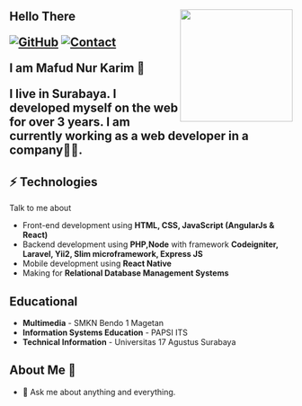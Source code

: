 <h2> Hello There <!--- <img src="https://raw.githubusercontent.com/ABSphreak/ABSphreak/master/gifs/Hi.gif" width="3px"></h2> -->

<img align="right" src="https://github.com/rajput2107/rajput2107/blob/master/Assets/Developer.gif" width='200'/>

[![GitHub](https://img.shields.io/badge/SUPPORT%20AT-GITHUB-blue?style=for-the-badge&logo=github)](https://github.com/MafudNk) 
 [![Contact](https://img.shields.io/badge/CONTACT-GMAIL-yellow?style=for-the-badge&logo=gmail&logoColor=white)](mailto:mafudnurkarim@gmail.com)
 
I am Mafud Nur Karim 🧔

I live in Surabaya. I developed myself on the web for over 3 years. I am currently working as a web developer  in a company👨‍💻.

## ⚡ Technologies
Talk to me about
- Front-end development using **HTML, CSS, JavaScript (AngularJs & React)**
- Backend development using **PHP,Node** with framework **Codeigniter, Laravel, Yii2, Slim microframework, Express JS**
- Mobile development using **React Native**
- Making for **Relational Database Management Systems**

## Educational 
- **Multimedia** - SMKN Bendo 1 Magetan
- **Information Systems Education** - PAPSI ITS
- **Technical Information** - Universitas 17 Agustus Surabaya

## About Me 🤔
- 💬 Ask me about anything and everything.
